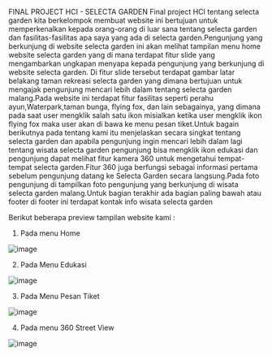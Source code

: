FINAL PROJECT HCI - SELECTA GARDEN
Final project HCI tentang selecta garden kita berkelompok membuat website ini bertujuan untuk memperkenalkan kepada orang-orang di luar sana tentang selecta garden dan fasilitas-fasilitas apa saya yang ada di selecta garden.Pengunjung yang berkunjung di website selecta garden ini akan melihat tampilan menu home website selecta garden yang di mana terdapat fitur slide yang mengambarkan ungkapan menyapa kepada pengunjung yang berkunjung di website selecta garden. Di fitur slide tersebut terdapat gambar latar belakang taman rekreasi selecta garden yang dimana bertujuan untuk mengajak pengunjung mencari lebih dalam tentang selecta garden malang.Pada website ini terdapat fitur fasilitas seperti perahu ayun,Waterpark,taman bunga, flying fox, dan lain sebagainya, yang dimana pada saat user mengklik salah satu ikon misialkan ketika user mengklik ikon flying fox maka user akan di bawa ke menu pesan tiket.Untuk bagain berikutnya pada tentang kami itu menjelaskan secara singkat tentang selecta garden dan apabila pengunjung ingin mencari lebih dalam lagi tentang wisata selecta garden pengunjung bisa mengklik ikon edukasi dan pengunjung dapat melihat fitur kamera 360 untuk mengetahui tempat-tempat selecta garden.Fitur 360 juga berfungsi sebagai informasi pertama sebelum pengunjung datang ke Selecta Garden secara langsung.Pada foto pengunjung di tampilkan foto pengunjung yang berkunjung di wisata selecta garden malang.Untuk bagian terakhir ada bagian paling bawah atau footer di footer ini terdapat kontak info wisata selecta garden


Berikut beberapa preview tampilan website kami : 
1. Pada menu Home

![image](https://user-images.githubusercontent.com/76908532/122395845-97e53f80-cfa1-11eb-82d9-5e30c5ac001d.png)

2. Pada Menu Edukasi

![image](https://user-images.githubusercontent.com/76908532/122395972-ba775880-cfa1-11eb-9f83-8c5e6c88d76b.png)

3. Pada Menu Pesan Tiket

![image](https://user-images.githubusercontent.com/76908532/122396023-c6631a80-cfa1-11eb-821d-0af1f6ad6847.png)

4. Pada menu 360 Street View

![image](https://user-images.githubusercontent.com/76908532/122396067-d418a000-cfa1-11eb-880f-1d8d06f5732c.png)

